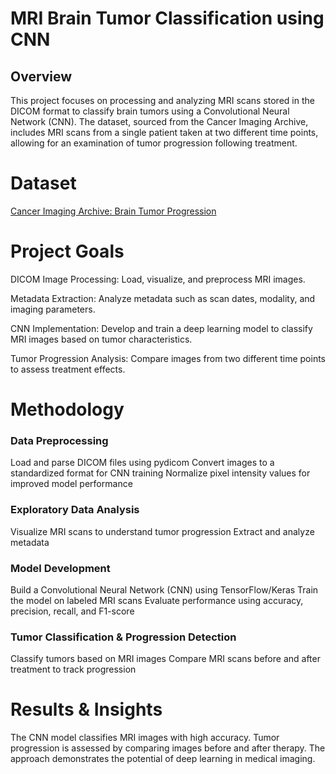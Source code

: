 # MRI Brain Tumor Classification using CNN
## Overview
This project focuses on processing and analyzing MRI scans stored in the DICOM format to classify brain tumors using a Convolutional Neural Network (CNN). The dataset, sourced from the Cancer Imaging Archive, includes MRI scans from a single patient taken at two different time points, allowing for an examination of tumor progression following treatment.

# Dataset
[Cancer Imaging Archive: Brain Tumor Progression
](https://wiki.cancerimagingarchive.net/display/Public/Brain-Tumor-Progression)

# Project Goals
DICOM Image Processing: Load, visualize, and preprocess MRI images.

Metadata Extraction: Analyze metadata such as scan dates, modality, and imaging parameters.

CNN Implementation: Develop and train a deep learning model to classify MRI images based on tumor characteristics.

Tumor Progression Analysis: Compare images from two different time points to assess treatment effects.


# Methodology

### Data Preprocessing

Load and parse DICOM files using pydicom
Convert images to a standardized format for CNN training
Normalize pixel intensity values for improved model performance

### Exploratory Data Analysis

Visualize MRI scans to understand tumor progression
Extract and analyze metadata

### Model Development

Build a Convolutional Neural Network (CNN) using TensorFlow/Keras
Train the model on labeled MRI scans
Evaluate performance using accuracy, precision, recall, and F1-score

### Tumor Classification & Progression Detection

Classify tumors based on MRI images
Compare MRI scans before and after treatment to track progression


# Results & Insights
The CNN model classifies MRI images with high accuracy.
Tumor progression is assessed by comparing images before and after therapy.
The approach demonstrates the potential of deep learning in medical imaging.
